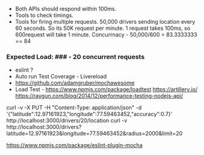 * Both APIs should respond within 100ms.
 * Tools to check timings.
 * Tools for firing multiple requests.
 50,000 drivers sending location every 60 seconds.
 So its 50K request per minute.
 1 request takes 100ms, so 600request will take 1 minute.
Concurrnacy - 50,000/600 = 83.3333333 == 84 
### Expected Load: ### - 20 concurrent requests
* eslint ?
* Auto run Test Coverage - Livereload
* https://github.com/adamgruber/mochawesome
* Load Test - https://www.npmjs.com/package/loadtest
https://artillery.io/
https://raygun.com/blog/2014/12/performance-testing-nodejs-api/


curl -v -X PUT -H "Content-Type: application/json" -d '{"latitude":12.97161923,"longitude":77.59463452,"accuracy":0.7}' http://localhost:3000/drivers/20/location
curl -v http://localhost:3000/drivers?latitude=12.97161923&longitude=77.59463452&radius=2000&limit=20

https://www.npmjs.com/package/eslint-plugin-mocha